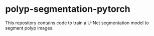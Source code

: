# polyp-segmentation-pytorch
This repository contains code to train a U-Net segmentation model to segment polyp images.
